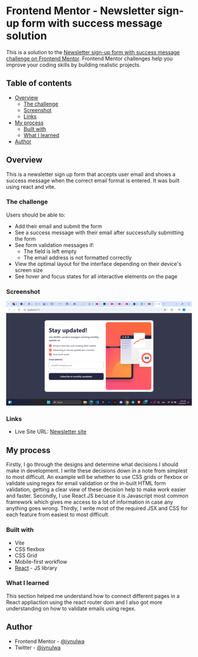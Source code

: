 # Frontend Mentor - Newsletter sign-up form with success message solution

This is a solution to the [Newsletter sign-up form with success message challenge on Frontend Mentor](https://www.frontendmentor.io/challenges/newsletter-signup-form-with-success-message-3FC1AZbNrv). Frontend Mentor challenges help you improve your coding skills by building realistic projects. 

## Table of contents

- [Overview](#overview)
  - [The challenge](#the-challenge)
  - [Screenshot](#screenshot)
  - [Links](#links)
- [My process](#my-process)
  - [Built with](#built-with)
  - [What I learned](#what-i-learned)
- [Author](#author)

## Overview
This is a newsletter sign up form that accepts user email and shows a success message when the correct email format is entered. It was built using react and vite.

### The challenge

Users should be able to:

- Add their email and submit the form
- See a success message with their email after successfully submitting the form
- See form validation messages if:
  - The field is left empty
  - The email address is not formatted correctly
- View the optimal layout for the interface depending on their device's screen size
- See hover and focus states for all interactive elements on the page

### Screenshot

![](./public/images/Newsletter_sign_up_snapshot.png)

### Links

- Live Site URL: [Newsletter site](https://newsletter-signup-six-iota.vercel.app/)

## My process
Firstly, I go through the designs and determine what decisions I should make in development. I write these decisions down in a note from simplest to most difficult. An example will be whether to use CSS grids or flexbox or validate using regex for email validation or the in-built HTML form validation, getting a clear view of these decision help to make work easier and faster.
Secondly, I use React JS becuase it is Javascript most common framework which gives me access to a lot of information in case any anything goes wrong.
Thirdly, I write most of the required JSX and CSS for each feature from easiest to most difficult. 


### Built with

- Vite
- CSS flexbox
- CSS Grid
- Mobile-first workflow
- [React](https://reactjs.org/) - JS library


### What I learned

This section helped me understand how to connect different pages in a React appliaction using the react router dom and I
also got more understanding on how to validate emails using regex.

## Author

- Frontend Mentor - [@iynulwa](https://www.frontendmentor.io/profile/iynulwa)
- Twitter - [@iynulwa](https://www.twitter.com/iynulwa)
